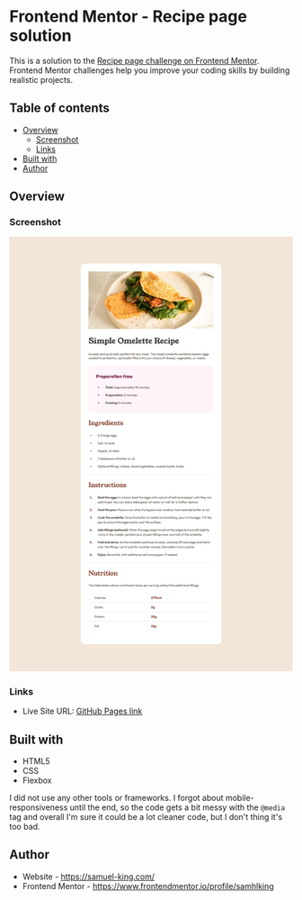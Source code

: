 # Frontend Mentor - Recipe page solution

This is a solution to the [Recipe page challenge on Frontend Mentor](https://www.frontendmentor.io/challenges/recipe-page-KiTsR8QQKm). Frontend Mentor challenges help you improve your coding skills by building realistic projects. 

## Table of contents

- [Overview](#overview)
  - [Screenshot](#screenshot)
  - [Links](#links)
- [Built with](#built-with)
- [Author](#author)

## Overview

### Screenshot

![](./screenshot.png)

### Links

- Live Site URL: [GitHub Pages link](https://samhlking.github.io/recipe-page-main/)

## Built with

- HTML5
- CSS
- Flexbox

I did not use any other tools or frameworks. I forgot about mobile-responsiveness until the end, so the code gets a bit messy with the ```@media``` tag and overall I'm sure it could be a lot cleaner code, but I don't thing it's too bad.

## Author

- Website - https://samuel-king.com/
- Frontend Mentor - https://www.frontendmentor.io/profile/samhlking